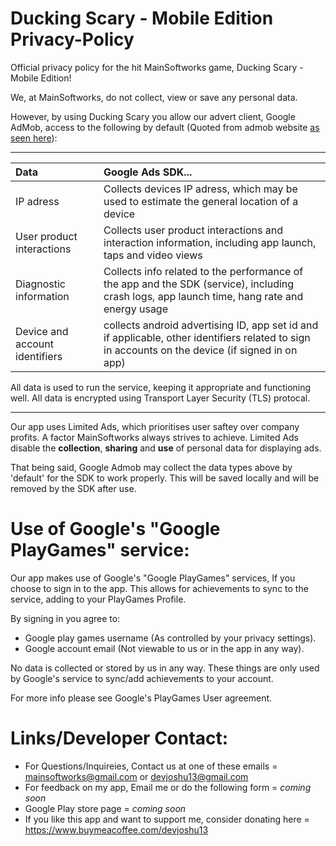 # Ducking Scary - Mobile Edition Privacy-Policy
Official privacy policy for the hit MainSoftworks game, Ducking Scary - Mobile Edition!

We, at MainSoftworks, do not collect, view or save any personal data. 

However, by using Ducking Scary you allow our advert client, Google AdMob, access to the following by default (Quoted from admob website [as seen here](https://developers.google.com/admob/android/privacy/play-data-disclosure#data_collected_and_shared_automatically)): 

---------------------------------

| Data     | Google Ads SDK... |
| :---      | :---       |
| IP adress | Collects devices IP adress, which may be used to estimate the general location of a device |
| User product interactions | Collects user product interactions and interaction information, including app launch, taps and video views |
| Diagnostic information | Collects info related to the performance of the app and the SDK (service), including crash logs, app launch time, hang rate and energy usage |
| Device and account identifiers | collects android advertising ID, app set id and if applicable, other identifiers related to sign in accounts on the device (if signed in on app) |

All data is used to run the service, keeping it appropriate and functioning well. All data is encrypted using Transport Layer Security (TLS) protocal. 

------------------------------

Our app uses Limited Ads, which prioritises user saftey over company profits. A factor MainSoftworks always strives to achieve. Limited Ads disable the **collection**, **sharing** and **use** of personal data for displaying ads.

That being said, Google Admob may collect the data types above by 'default' for the SDK to work properly. This will be saved locally and will be removed by the SDK after use. 

# Use of Google's "Google PlayGames" service:

Our app makes use of Google's "Google PlayGames" services, If you choose to sign in to the app. This allows for achievements to sync to the service, adding to your PlayGames Profile.

By signing in you agree to: 
 - Google play games username (As controlled by your privacy settings).
 - Google account email (Not viewable to us or in the app in any way).

No data is collected or stored by us in any way. These things are only used by Google's service to sync/add achievements to your account. 

For more info please see Google's PlayGames User agreement. 

# Links/Developer Contact:
 - For Questions/Inquireies, Contact us at one of these emails = mainsoftworks@gmail.com or devjoshu13@gmail.com
 - For feedback on my app, Email me or do the following form = *coming soon*
 - Google Play store page = *coming soon*
 - If you like this app and want to support me, consider donating here = https://www.buymeacoffee.com/devjoshu13
